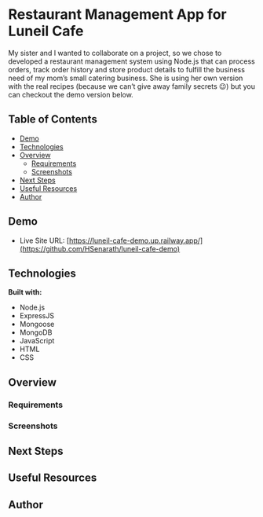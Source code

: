 # Restaurant Management App for Luneil Cafe

My sister and I wanted to collaborate on a project, so we chose to developed a restaurant management system using Node.js that can process orders, track order history and store product details to fulfill the business need of my mom’s small catering business. She is using her own version with the real recipes (because we can’t give away family secrets 😉) but you can checkout the demo version below.

## Table of Contents
* [Demo](#demo)
* [Technologies](#technologies)
* [Overview](#overview)
    * [Requirements](#requirements)
    * [Screenshots](#screenshots)
* [Next Steps](#next-steps)
* [Useful Resources](#useful-resources)
* [Author](#author)

## Demo
* Live Site URL: [https://luneil-cafe-demo.up.railway.app/](https://github.com/HSenarath/luneil-cafe-demo)

## Technologies
**Built with:**
* Node.js
* ExpressJS
* Mongoose
* MongoDB
* JavaScript
* HTML
* CSS
	
## Overview
### Requirements

<!-- Below was taken from previous project for formatting reference - Please disregard.  -->

<!-- - [x] Allow user to select the length of the password (minimum 8 characters and maximum 20 characters)
- [x] Create a random password, which could be made up of any character in the alphabet and symbols
- [x] Display the random password to user
- [x] Add 1-click copy button to allow user to copy the password to clipboard
- [x] Implement the interface design as outlines by [Scrimba's Figma design file](https://www.figma.com/file/YRO9Iw5IYaOorjnRyNz4bV/Random-Password-Generator?node-id=0%3A1) -->

### Screenshots

<!-- Below was taken from previous project for formatting reference - Please disregard.  -->

<!-- **How to Use:**

![](https://github.com/HSenarath/random-password-generator/blob/915b8c9749e830a0ae1e6fac05377cf15e511aa6/screenshots/password-generator-demo.gif)

**Demo of the Webpage's Responsiveness**

![](https://github.com/HSenarath/random-password-generator/blob/915b8c9749e830a0ae1e6fac05377cf15e511aa6/screenshots/password-generator-responsive.gif) -->

## Next Steps

<!-- Below was taken from previous project for formatting reference - Please disregard.  -->

<!-- - [x] Implement the feature to choose to enable/disable numbers and symbols
- [x] Ensure the generated password stays within the container of the text field
- [x] Look into how to allow users to store passwords -->

## Useful Resources

<!-- Below was taken from previous project for formatting reference - Please disregard.  -->

<!-- * [css-tricks](https://css-tricks.com/snippets/css/a-guide-to-flexbox/) - A great cheatsheet for how to use CSS flexbox layout
* [w3schools - HTML Elements Reference](https://www.w3schools.com/TAGS/default.asp) - Useful cheatsheet for the various passible HTML elements
* [w3schools - How to Copy Text to Clipboard](https://www.w3schools.com/howto/howto_js_copy_clipboard.asp) - Taught me how to implement my copy button so user's could copy the generated passwords easily -->

## Author

<!-- Below was taken from previous project for formatting reference - Please disregard.  -->

<!-- * Portfolio Website - [Coffee and Code](https://hsenarath.github.io/coffee-and-code/)
* LinkedIn - [www.linkedin.com/in/hirunisenarath](www.linkedin.com/in/hirunisenarath)
* Github - [@hsenarath](https://github.com/HSenarath) -->
